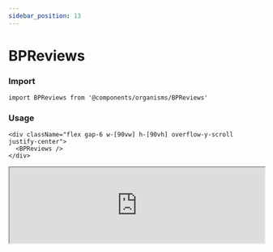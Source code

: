 ```yaml
---
sidebar_position: 13
---
```


#  BPReviews

### Import

```tsx
import BPReviews from '@components/organisms/BPReviews'
```

### Usage 

```tsx
<div className="flex gap-6 w-[90vw] h-[90vh] overflow-y-scroll justify-center">
  <BPReviews />
</div>
```

<iframe width="100%" heigh="500px" src="https://ui-kit.blue-panda.dev/iframe.html?args=&id=organisms-bpreviews--basic&viewMode=story" />



Check more colors, statuses and styles at: 
<img src={'/img/sb.png'} style={{width: '15px'}} />

https://ui-kit.blue-panda.dev/?path=/story/organisms-bpreviews--basic
